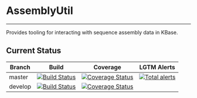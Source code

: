 
# AssemblyUtil
---
Provides tooling for interacting with sequence assembly data in KBase.

## Current Status

| Branch  | Build                                                              | Coverage                                                                         | LGTM Alerts                                                     |
| ------- | ------------------------------------------------------------------ | -------------------------------------------------------------------------------- | --------------------------------------------------------------- |
| master  | [![Build Status](https://travis-ci.org/kbaseapps/AssemblyUtil.svg?branch=master)](https://travis-ci.org/kbaseapps/AssemblyUtil)  | [![Coverage Status](https://coveralls.io/repos/github/kbaseapps/AssemblyUtil/badge.svg?branch=master)](https://coveralls.io/github/kbaseapps/AssemblyUtil?branch=master)  | [![Total alerts](https://img.shields.io/lgtm/alerts/g/kbaseapps/AssemblyUtil.svg?logo=lgtm&logoWidth=18)](https://lgtm.com/projects/g/kbaseapps/AssemblyUtil/alerts/)  |
| develop  | [![Build Status](https://travis-ci.org/kbaseapps/AssemblyUtil.svg?branch=develop)](https://travis-ci.org/kbaseapps/AssemblyUtil)  | [![Coverage Status](https://coveralls.io/repos/github/kbaseapps/AssemblyUtil/badge.svg?branch=develop)](https://coveralls.io/github/kbaseapps/AssemblyUtil?branch=develop)  |  |




